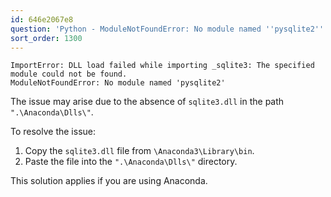 ```yaml
---
id: 646e2067e8
question: 'Python - ModuleNotFoundError: No module named ''pysqlite2'''
sort_order: 1300
---
```


```
ImportError: DLL load failed while importing _sqlite3: The specified module could not be found. 
ModuleNotFoundError: No module named 'pysqlite2'
```

The issue may arise due to the absence of `sqlite3.dll` in the path `".\Anaconda\Dlls\"`.

To resolve the issue:

1. Copy the `sqlite3.dll` file from `\Anaconda3\Library\bin`.
2. Paste the file into the `".\Anaconda\Dlls\"` directory.

This solution applies if you are using Anaconda.
